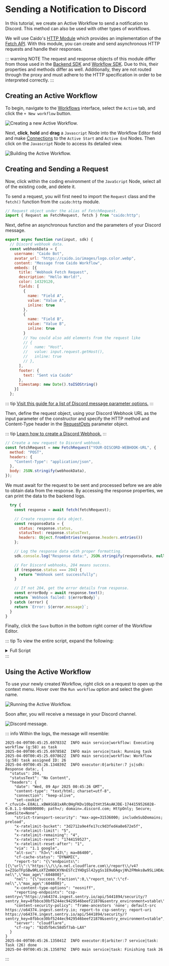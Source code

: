 # Sending a Notification to Discord

In this tutorial, we create an Active Workflow to send a notification to Discord. This method can also be used with other types of workflows.

We will use Caido's [HTTP Module](https://developer.caido.io/reference/modules/caido/http.html) which provides an implementation of the [Fetch API](https://developer.mozilla.org/en-US/docs/Web/API/Fetch_API). With this module, you can create and send asynchronous HTTP requests and handle their responses.

::: warning NOTE
The request and response objects of this module differ from those used in the [Backend SDK](https://developer.caido.io/reference/sdks/backend/) and [Workflow SDK](https://developer.caido.io/reference/sdks/workflow/). Due to this, their properties and methods differ as well. Additionally, they are not routed through the proxy and must adhere to the HTTP specification in order to be interpreted correctly.
:::

## Creating an Active Workflow

To begin, navigate to the [Workflows](/guides/workflows.md) interface, select the `Active` tab, and click the `+ New workflow` button.

<img alt="Creating a new Active Workflow." src="/_images/new_active_workflow.png" center/>

Next, **click**, **hold** and **drag** a `Javascript` Node into the Workflow Editor field and make [Connections](/concepts/workflows_nodes.md#connecting-nodes) to the `Active Start` and `Active End` Nodes. Then click on the `Javascript` Node to access its detailed view.

<img alt="Building the Active Workflow." src="/_images/discord_workflow.png" center/>

## Creating and Sending a Request

Now, click within the coding environment of the `JavaScript` Node, select all of the existing code, and delete it.

To send a request, you will first need to import the `Request` class and the `fetch()` function from the `caido:http` module.

```js
// Request object under the alias of FetchRequest.
import { Request as FetchRequest, fetch } from "caido:http";
```

Next, define an asynchronous function and the parameters of your Discord message.

```js
export async function run(input, sdk) {
  // Discord webhook data.
  const webhookData = {
    username: "Caido Bot",
    avatar_url: "https://caido.io/images/logo.color.webp",
    content: "Message from Caido Workflow",
    embeds: [{
      title: "Webhook Fetch Request",
      description: "Hello World!",
      color: 14329120,
      fields: [
        {
          name: "Field A",
          value: "Value A",
          inline: true
        },
        {
          name: "Field B",
          value: "Value B",
          inline: true
        }
        // You could also add elements from the request like
        // {
        //   name: "Host",
        //   value: input.request.getHost(),
        //   inline: true
        // },
      ],
      footer: {
        text: "Sent via Caido"
      },
      timestamp: new Date().toISOString()
    }]
  };
```

::: tip
[Visit this guide for a list of Discord message parameter options.](https://birdie0.github.io/discord-webhooks-guide/discord_webhook.html)
:::

Then, define the request object, using your Discord Webhook URL as the input parameter of the constructor and specify the HTTP method and Content-Type header in the [RequestOpts](https://developer.caido.io/reference/modules/caido/http.html#requestopts) parameter object.

::: tip
[Learn how to create a Discord Webhook.](https://support.discord.com/hc/en-us/articles/228383668-Intro-to-Webhooks)
:::

```js
// Create a new request to Discord webhook.
const fetchRequest = new FetchRequest("YOUR-DISCORD-WEBHOOK-URL", {
  method: "POST",
  headers: {
    "Content-Type": "application/json",
  },
  body: JSON.stringify(webhookData),
});
```

We must await for the request to be sent and processed before we are able to obtain data from the response. By accessing the response properties, we can print the data to the backend logs.

```js
  try {
    const response = await fetch(fetchRequest);

    // Create response data object.
    const responseData = {
      status: response.status,
      statusText: response.statusText,
      headers: Object.fromEntries(response.headers.entries())
    };

    // Log the response data with proper formatting.
    sdk.console.log("Response data:", JSON.stringify(responseData, null, 2));

    // For Discord webhooks, 204 means success.
    if (response.status === 204) {
      return "Webhook sent successfully";
    }

    // If not 204, get the error details from response.
    const errorBody = await response.text();
    return `Webhook failed: ${errorBody}`;
  } catch (error) {
    return `Error: ${error.message}`;
  }
}
```

Finally, click the `Save` button in the bottom right corner of the Workflow Editor.

::: tip
To view the entire script, expand the following:

<details>
<summary>Full Script</summary>

```js
// Request object under the alias of FetchRequest.
import { Request as FetchRequest, fetch } from "caido:http";

export async function run(input, sdk) {
  // Discord webhook data.
  const webhookData = {
    username: "Caido Bot",
    avatar_url: "https://caido.io/images/logo.color.webp",
    content: "Message from Caido Workflow",
    embeds: [
      {
        title: "Webhook Fetch Request",
        description: "Hello World!",
        color: 14329120,
        fields: [
          {
            name: "Field A",
            value: "Value A",
            inline: true,
          },
          {
            name: "Field B",
            value: "Value B",
            inline: true,
          },
        ],
        footer: {
          text: "Sent via Caido",
        },
        timestamp: new Date().toISOString(),
      },
    ],
  };

  // Create a new request to Discord webhook.
  const fetchRequest = new FetchRequest("YOUR-DISCORD-WEBHOOK-URL", {
    method: "POST",
    headers: {
      "Content-Type": "application/json",
    },
    body: JSON.stringify(webhookData),
  });

  try {
    const response = await fetch(fetchRequest);

    // Create response data object.
    const responseData = {
      status: response.status,
      statusText: response.statusText,
      headers: Object.fromEntries(response.headers.entries()),
    };

    // Log the response data with proper formatting.
    sdk.console.log("Response data:", JSON.stringify(responseData, null, 2));

    // For Discord webhooks, 204 means success.
    if (response.status === 204) {
      return "Webhook sent successfully";
    }

    // If not 204, get the error details from response.
    const errorBody = await response.text();
    return `Webhook failed: ${errorBody}`;
  } catch (error) {
    return `Error: ${error.message}`;
  }
}
```

</details>
:::

## Using the Active Workflow

To use your newly created Workflow, right click on a request to open up the context menu. Hover over the `Run workflow` option and select the given name.

<img alt="Running the Active Workflow." src="/_images/trigger_discord_workflow.png" center/>

Soon after, you will receive a message in your Discord channel.

<img alt="Discord message." src="/_images/caido_discord_message.png" center/>

::: info
Within the logs, the message will resemble:

```
2025-04-09T00:45:25.697833Z  INFO main service|workflow: Executing workflow (g:58) as task
2025-04-09T00:45:25.697858Z  INFO main service|task: Running task
2025-04-09T00:45:25.697862Z  INFO main service|workflow: Workflow (g:58) task assigned ID: 26
2025-04-09T00:45:26.134839Z  INFO executor:0|arbiter:7 js|sdk: Response data:, {
  "status": 204,
  "statusText": "No Content",
  "headers": {
    "date": "Wed, 09 Apr 2025 00:45:26 GMT",
    "content-type": "text/html; charset=utf-8",
    "connection": "keep-alive",
    "set-cookie": "_cfuvid=.E8ALL.xBWASGB1xARc0HgFKDv10bpItHt35AsAKJDE-1744159526028-0.0.1.1-604800000; path=/; domain=.discord.com; HttpOnly; Secure; SameSite=None",
    "strict-transport-security": "max-age=31536000; includeSubDomains; preload",
    "x-ratelimit-bucket": "3d2712a9e4fe17cc9d3fed4a8e672e5f",
    "x-ratelimit-limit": "5",
    "x-ratelimit-remaining": "4",
    "x-ratelimit-reset": "1744159527",
    "x-ratelimit-reset-after": "1",
    "via": "1.1 google",
    "alt-svc": "h3=\":443\"; ma=86400",
    "cf-cache-status": "DYNAMIC",
    "report-to": "{\"endpoints\":[{\"url\":\"https:\\/\\/a.nel.cloudflare.com\\/report\\/v4?s=ZIGoTFpSBw9RLoXTZmN0CKYNnESTcIYHDgSl42ygSs1E9uOAgvjN%2FMmks8w9SLiHDAzyu5n8WDyMRHcPiyYa0LkUcpMyXEaoPd0c7HE9rHkCh24fR55k2qRmgTJL\"}],\"group\":\"cf-nel\",\"max_age\":604800}",
    "nel": "{\"success_fraction\":0,\"report_to\":\"cf-nel\",\"max_age\":604800}",
    "x-content-type-options": "nosniff",
    "reporting-endpoints": "csp-sentry=\"https://o64374.ingest.sentry.io/api/5441894/security/?sentry_key=8fbbce30bf5244ec9429546beef21870&sentry_environment=stable\"",
    "content-security-policy": "frame-ancestors 'none'; default-src https://o64374.ingest.sentry.io; report-to csp-sentry; report-uri https://o64374.ingest.sentry.io/api/5441894/security/?sentry_key=8fbbce30bf5244ec9429546beef21870&sentry_environment=stable",
    "server": "cloudflare",
    "cf-ray": "92d5fb4c58d5f7ab-LAX"
  }
}
2025-04-09T00:45:26.135041Z  INFO executor:0|arbiter:7 service|task: Task (26) done
2025-04-09T00:45:26.135079Z  INFO main service|task: Finishing task 26

```

:::
